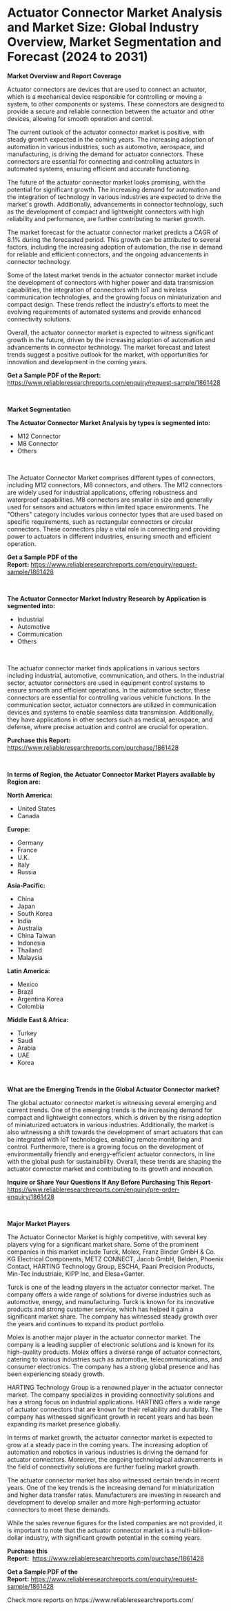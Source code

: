 <p><h1>Actuator Connector Market Analysis and Market Size: Global Industry Overview, Market Segmentation and Forecast (2024 to 2031)</h1></p><p><strong>Market Overview and Report Coverage</strong></p>
<p><p>Actuator connectors are devices that are used to connect an actuator, which is a mechanical device responsible for controlling or moving a system, to other components or systems. These connectors are designed to provide a secure and reliable connection between the actuator and other devices, allowing for smooth operation and control.</p><p>The current outlook of the actuator connector market is positive, with steady growth expected in the coming years. The increasing adoption of automation in various industries, such as automotive, aerospace, and manufacturing, is driving the demand for actuator connectors. These connectors are essential for connecting and controlling actuators in automated systems, ensuring efficient and accurate functioning.</p><p>The future of the actuator connector market looks promising, with the potential for significant growth. The increasing demand for automation and the integration of technology in various industries are expected to drive the market's growth. Additionally, advancements in connector technology, such as the development of compact and lightweight connectors with high reliability and performance, are further contributing to market growth.</p><p>The market forecast for the actuator connector market predicts a CAGR of 8.1% during the forecasted period. This growth can be attributed to several factors, including the increasing adoption of automation, the rise in demand for reliable and efficient connectors, and the ongoing advancements in connector technology.</p><p>Some of the latest market trends in the actuator connector market include the development of connectors with higher power and data transmission capabilities, the integration of connectors with IoT and wireless communication technologies, and the growing focus on miniaturization and compact design. These trends reflect the industry's efforts to meet the evolving requirements of automated systems and provide enhanced connectivity solutions.</p><p>Overall, the actuator connector market is expected to witness significant growth in the future, driven by the increasing adoption of automation and advancements in connector technology. The market forecast and latest trends suggest a positive outlook for the market, with opportunities for innovation and development in the coming years.</p></p>
<p><strong>Get a Sample PDF of the Report:</strong> <a href="https://www.reliableresearchreports.com/enquiry/request-sample/1861428">https://www.reliableresearchreports.com/enquiry/request-sample/1861428</a></p>
<p>&nbsp;</p>
<p><strong>Market Segmentation</strong></p>
<p><strong>The Actuator Connector Market Analysis by types is segmented into:</strong></p>
<p><ul><li>M12 Connector</li><li>M8 Connector</li><li>Others</li></ul></p>
<p>&nbsp;</p>
<p><p>The Actuator Connector Market comprises different types of connectors, including M12 connectors, M8 connectors, and others. The M12 connectors are widely used for industrial applications, offering robustness and waterproof capabilities. M8 connectors are smaller in size and generally used for sensors and actuators within limited space environments. The "Others" category includes various connector types that are used based on specific requirements, such as rectangular connectors or circular connectors. These connectors play a vital role in connecting and providing power to actuators in different industries, ensuring smooth and efficient operation.</p></p>
<p><strong>Get a Sample PDF of the Report:</strong>&nbsp;<a href="https://www.reliableresearchreports.com/enquiry/request-sample/1861428">https://www.reliableresearchreports.com/enquiry/request-sample/1861428</a></p>
<p>&nbsp;</p>
<p><strong>The Actuator Connector Market Industry Research by Application is segmented into:</strong></p>
<p><ul><li>Industrial</li><li>Automotive</li><li>Communication</li><li>Others</li></ul></p>
<p>&nbsp;</p>
<p><p>The actuator connector market finds applications in various sectors including industrial, automotive, communication, and others. In the industrial sector, actuator connectors are used in equipment control systems to ensure smooth and efficient operations. In the automotive sector, these connectors are essential for controlling various vehicle functions. In the communication sector, actuator connectors are utilized in communication devices and systems to enable seamless data transmission. Additionally, they have applications in other sectors such as medical, aerospace, and defense, where precise actuation and control are crucial for operation.</p></p>
<p><strong>Purchase this Report:</strong>&nbsp; <a href="https://www.reliableresearchreports.com/purchase/1861428">https://www.reliableresearchreports.com/purchase/1861428</a></p>
<p>&nbsp;</p>
<p><strong>In terms of Region, the Actuator Connector Market Players available by Region are:</strong></p>
<p>
    <p> <strong> North America: </strong>
        <ul>
            <li>United States</li>
            <li>Canada</li>
        </ul>
        </p> 
    <p> <strong> Europe: </strong>
        <ul>
            <li>Germany</li>
            <li>France</li>
            <li>U.K.</li>
            <li>Italy</li>
            <li>Russia</li>
        </ul>
        </p> 
    <p> <strong> Asia-Pacific: </strong>
        <ul>
            <li>China</li>
            <li>Japan</li>
            <li>South Korea</li>
            <li>India</li>
            <li>Australia</li>
            <li>China Taiwan</li>
            <li>Indonesia</li>
            <li>Thailand</li>
            <li>Malaysia</li>
        </ul>
        </p> 
    <p> <strong> Latin America: </strong>
        <ul>
            <li>Mexico</li>
            <li>Brazil</li>
            <li>Argentina Korea</li>
            <li>Colombia</li>
        </ul>
        </p> 
    <p> <strong> Middle East & Africa: </strong>
        <ul>
            <li>Turkey</li>
            <li>Saudi</li>
            <li>Arabia</li>
            <li>UAE</li>
            <li>Korea</li>
        </ul>
    </p>
    </p>
<p>&nbsp;</p>
<p><strong>What are the Emerging Trends in the Global Actuator Connector market?</strong></p>
<p><p>The global actuator connector market is witnessing several emerging and current trends. One of the emerging trends is the increasing demand for compact and lightweight connectors, which is driven by the rising adoption of miniaturized actuators in various industries. Additionally, the market is also witnessing a shift towards the development of smart actuators that can be integrated with IoT technologies, enabling remote monitoring and control. Furthermore, there is a growing focus on the development of environmentally friendly and energy-efficient actuator connectors, in line with the global push for sustainability. Overall, these trends are shaping the actuator connector market and contributing to its growth and innovation.</p></p>
<p><strong>Inquire or Share Your Questions If Any Before Purchasing This Report</strong>- <a href="https://www.reliableresearchreports.com/enquiry/pre-order-enquiry/1861428">https://www.reliableresearchreports.com/enquiry/pre-order-enquiry/1861428</a></p>
<p>&nbsp;</p>
<p><strong>Major Market Players</strong></p>
<p><p>The Actuator Connector Market is highly competitive, with several key players vying for a significant market share. Some of the prominent companies in this market include Turck, Molex, Franz Binder GmbH & Co. KG Electrical Components, METZ CONNECT, Jacob GmbH, Belden, Phoenix Contact, HARTING Technology Group, ESCHA, Paani Precision Products, Min-Tec Industriale, KIPP Inc, and Elesa+Ganter.</p><p>Turck is one of the leading players in the actuator connector market. The company offers a wide range of solutions for diverse industries such as automotive, energy, and manufacturing. Turck is known for its innovative products and strong customer service, which has helped it gain a significant market share. The company has witnessed steady growth over the years and continues to expand its product portfolio.</p><p>Molex is another major player in the actuator connector market. The company is a leading supplier of electronic solutions and is known for its high-quality products. Molex offers a diverse range of actuator connectors, catering to various industries such as automotive, telecommunications, and consumer electronics. The company has a strong global presence and has been experiencing steady growth.</p><p>HARTING Technology Group is a renowned player in the actuator connector market. The company specializes in providing connectivity solutions and has a strong focus on industrial applications. HARTING offers a wide range of actuator connectors that are known for their reliability and durability. The company has witnessed significant growth in recent years and has been expanding its market presence globally.</p><p>In terms of market growth, the actuator connector market is expected to grow at a steady pace in the coming years. The increasing adoption of automation and robotics in various industries is driving the demand for actuator connectors. Moreover, the ongoing technological advancements in the field of connectivity solutions are further fueling market growth.</p><p>The actuator connector market has also witnessed certain trends in recent years. One of the key trends is the increasing demand for miniaturization and higher data transfer rates. Manufacturers are investing in research and development to develop smaller and more high-performing actuator connectors to meet these demands.</p><p>While the sales revenue figures for the listed companies are not provided, it is important to note that the actuator connector market is a multi-billion-dollar industry, with significant growth potential in the coming years.</p></p>
<p><strong>Purchase this Report:</strong>&nbsp;&nbsp;<a href="https://www.reliableresearchreports.com/purchase/1861428">https://www.reliableresearchreports.com/purchase/1861428</a></p>
<p></p>
<p><strong>Get a Sample PDF of the Report:</strong>&nbsp;<a href="https://www.reliableresearchreports.com/enquiry/request-sample/1861428">https://www.reliableresearchreports.com/enquiry/request-sample/1861428</a></p>
<p>Check more reports on https://www.reliableresearchreports.com/</p>